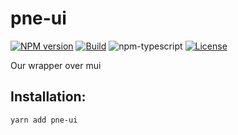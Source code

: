 # pne-ui

[![NPM version][npm-image]][npm-url]
[![Build][github-build]][github-build-url]
![npm-typescript]
[![License][github-license]][github-license-url]

Our wrapper over mui

## Installation:

```bash
yarn add pne-ui
```

[npm-url]: https://www.npmjs.com/package/pne-ui

[npm-image]: https://img.shields.io/npm/v/pne-ui

[github-license]: https://img.shields.io/github/license/alcovp/pne-ui

[github-license-url]: https://github.com/alcovp/pne-ui/blob/master/LICENSE

[github-build]: https://github.com/alcovp/pne-ui/actions/workflows/publish.yml/badge.svg

[github-build-url]: https://github.com/alcovp/pne-ui/actions/workflows/publish.yml

[npm-typescript]: https://img.shields.io/npm/types/pne-ui
